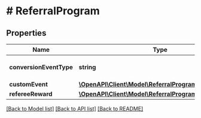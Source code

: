 # # ReferralProgram

## Properties

Name | Type | Description | Notes
------------ | ------------- | ------------- | -------------
**conversionEventType** | **string** | Define how a referral is triggered. | [optional]
**customEvent** | [**\OpenAPI\Client\Model\ReferralProgramCustomEvent**](ReferralProgramCustomEvent.md) |  | [optional]
**refereeReward** | [**\OpenAPI\Client\Model\ReferralProgramRefereeReward**](ReferralProgramRefereeReward.md) |  | [optional]

[[Back to Model list]](../../README.md#models) [[Back to API list]](../../README.md#endpoints) [[Back to README]](../../README.md)
